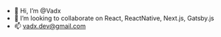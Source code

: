 - 👋 Hi, I’m @Vadx
- 💞️ I’m looking to collaborate on React, ReactNative, Next.js, Gatsby.js
- 📫 vadx.dev@gmail.com

<!---
Vadx/Vadx is a ✨ special ✨ repository because its `README.md` (this file) appears on your GitHub profile.
You can click the Preview link to take a look at your changes.
--->
